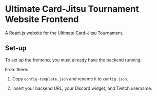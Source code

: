 # Ultimate Card-Jitsu Tournament Website Frontend
A React.js website for the Ultimate Card-Jitsu Tournament.

## Set-up
To set up the frontend, you must already have the backend running.

From there:
1. Copy `config-template.json` and rename it to `config.json`.

2. Insert your backend URL, your Discord widget, and Twitch username.